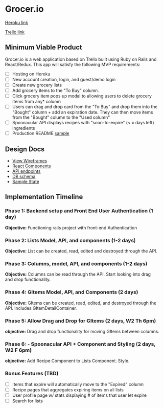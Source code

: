 # Grocer.io

[Heroku link][heroku]

[Trello link][trello]

[heroku]: http://www.herokuapp.com
[trello]: https://trello.com/tbd

## Minimum Viable Product

Grocer.io is a web application based on Trello built using Ruby on Rails and React/Redux. This app will satisfy the following MVP requirements:

- [ ] Hosting on Heroku
- [ ] New account creation, login, and guest/demo login
- [ ] Create new grocery lists
- [ ] Add grocery items to the "To Buy" column.
- [ ] Click grocery item pops up modal to allowing users to delete grocery items from any* column
- [ ] Users can drag and drop card from the "To Buy" and drop them into the "Bought" column + add an expiration date. They can then move items from the "Bought" column to the "Used column"
- [ ] Spoonacular API displays recipes with "soon-to-expire" (< x days left) ingredients
- [ ] Production README [sample](docs/production_readme.md)

## Design Docs
* [View Wireframes][wireframes]
* [React Components][components]
* [API endpoints][api-endpoints]
* [DB schema][schema]
* [Sample State][sample-state]

[wireframes]: docs/wireframes
[components]: docs/component-hierarchy.md
[sample-state]: docs/sample-state.md
[api-endpoints]: docs/api-endpoints.md
[schema]: docs/schema.md

## Implementation Timeline

### Phase 1: Backend setup and Front End User Authentication (1 day)

**Objective:** Functioning rails project with front-end Authentication

### Phase 2: Lists Model, API, and components (1-2 days)

**Objective:** List can be created, read, edited and destroyed through
the API.

### Phase 3: Columns, model, API, and components (1-2 days)

**Objective:** Columns can be read through the API. Start looking into drag and drop functionality.

### Phase 4: GItems Model, API, and Components (2 days)

**Objective:** GItems can be created, read, edited, and destroyed through the API. Includes GItemDetailContainer.

### Phase 5: Allow Drag and Drop for GItems (2 days, W2 Th 6pm)

**objective:** Drag and drop functionality for moving GItems between columns.

### Phase 6: - Spoonacular API + Component and Styling (2 days, W2 F 6pm)

**objective:** Add Recipe Component to Lists Component. Style.

### Bonus Features (TBD)
- [ ] Items that expire will automatically move to the "Expired" column
- [ ] Recipe pages that aggregates expiring items on all lists
- [ ] User profile page w/ stats displaying # of items that user let expire
- [ ] Search for lists
